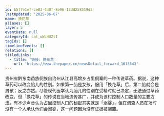 ```yaml
---
id: b5f7e1ef-ce03-4d0f-8e96-13dd258519d3
lastUpdated: '2025-06-07'
name: 换花草
aliases: []
layer: 5
eventDate: null
categoryId: cat_uWLHUZtI
tagIds: []
timelineEvents: []
relations: []
titledLinks:
  - title: '链接: 换花草'
    url: 'https://www.thepaper.cn/newsDetail_forward_1613543'
---
```

贵州省黔东南苗族侗族自治州从江县高增乡占里侗寨的一种传说草药。据说，这种草药可以改变胎儿的性别。如果第一胎是女孩，服用「换花草」后，第二胎就会是男孩；反之亦然。尽管现代医学认为胎儿的性别在受精时就已决定，无法通过草药改变，但「换花草」的传说在当地流传甚广，并成为该村控制人口数量的主要方法。有不少声音认为占里控制人口的秘密其实就是「溺婴」，但在调查人员在场时没有一个人承认他们会溺婴，这一问题因为没有证据被搁置。
